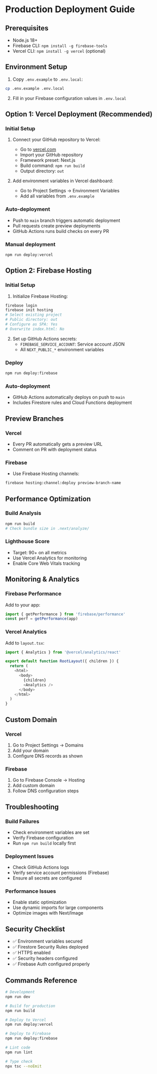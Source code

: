 # Production Deployment Guide

## Prerequisites
- Node.js 18+
- Firebase CLI: `npm install -g firebase-tools`
- Vercel CLI: `npm install -g vercel` (optional)

## Environment Setup

1. Copy `.env.example` to `.env.local`:
```bash
cp .env.example .env.local
```

2. Fill in your Firebase configuration values in `.env.local`

## Option 1: Vercel Deployment (Recommended)

### Initial Setup
1. Connect your GitHub repository to Vercel:
   - Go to [vercel.com](https://vercel.com)
   - Import your GitHub repository
   - Framework preset: Next.js
   - Build command: `npm run build`
   - Output directory: `out`

2. Add environment variables in Vercel dashboard:
   - Go to Project Settings → Environment Variables
   - Add all variables from `.env.example`

### Auto-deployment
- Push to `main` branch triggers automatic deployment
- Pull requests create preview deployments
- GitHub Actions runs build checks on every PR

### Manual deployment
```bash
npm run deploy:vercel
```

## Option 2: Firebase Hosting

### Initial Setup
1. Initialize Firebase Hosting:
```bash
firebase login
firebase init hosting
# Select existing project
# Public directory: out
# Configure as SPA: Yes
# Overwrite index.html: No
```

2. Set up GitHub Actions secrets:
   - `FIREBASE_SERVICE_ACCOUNT`: Service account JSON
   - All `NEXT_PUBLIC_*` environment variables

### Deploy
```bash
npm run deploy:firebase
```

### Auto-deployment
- GitHub Actions automatically deploys on push to `main`
- Includes Firestore rules and Cloud Functions deployment

## Preview Branches

### Vercel
- Every PR automatically gets a preview URL
- Comment on PR with deployment status

### Firebase
- Use Firebase Hosting channels:
```bash
firebase hosting:channel:deploy preview-branch-name
```

## Performance Optimization

### Build Analysis
```bash
npm run build
# Check bundle size in .next/analyze/
```

### Lighthouse Score
- Target: 90+ on all metrics
- Use Vercel Analytics for monitoring
- Enable Core Web Vitals tracking

## Monitoring & Analytics

### Firebase Performance
Add to your app:
```javascript
import { getPerformance } from 'firebase/performance'
const perf = getPerformance(app)
```

### Vercel Analytics
Add to `layout.tsx`:
```javascript
import { Analytics } from '@vercel/analytics/react'

export default function RootLayout({ children }) {
  return (
    <html>
      <body>
        {children}
        <Analytics />
      </body>
    </html>
  )
}
```

## Custom Domain

### Vercel
1. Go to Project Settings → Domains
2. Add your domain
3. Configure DNS records as shown

### Firebase
1. Go to Firebase Console → Hosting
2. Add custom domain
3. Follow DNS configuration steps

## Troubleshooting

### Build Failures
- Check environment variables are set
- Verify Firebase configuration
- Run `npm run build` locally first

### Deployment Issues
- Check GitHub Actions logs
- Verify service account permissions (Firebase)
- Ensure all secrets are configured

### Performance Issues
- Enable static optimization
- Use dynamic imports for large components
- Optimize images with Next/Image

## Security Checklist
- ✅ Environment variables secured
- ✅ Firestore Security Rules deployed
- ✅ HTTPS enabled
- ✅ Security headers configured
- ✅ Firebase Auth configured properly

## Commands Reference
```bash
# Development
npm run dev

# Build for production
npm run build

# Deploy to Vercel
npm run deploy:vercel

# Deploy to Firebase
npm run deploy:firebase

# Lint code
npm run lint

# Type check
npx tsc --noEmit
```